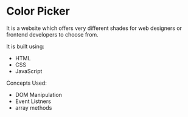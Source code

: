 # Color Picker

It is a website which offers very different shades for web designers or frontend developers to choose from.

It is built using: 
 - HTML
 - CSS
 - JavaScript

Concepts Used: 
 - DOM Manipulation
 - Event Listners
 - array methods
 